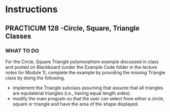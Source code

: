 # Instructions  

## PRACTICUM 128 -Circle, Square, Triangle Classes <br>

### WHAT TO DO<br>
For the Circle, Square Triangle polymorphism example discussed in class and posted
  on Blackboard (under the Example Code folder in the lecture notes for Module 1),
  complete the example by providing the missing Triangle class by doing the following,<br>
  * implement the Triangle subclass assuming that assume that all triangles are equilaterial
    triangles (i.e., having equal length sides).
  * modify the main program so that the user can select from either a circle, square or
    triangle and have the area of the shape displayed.
